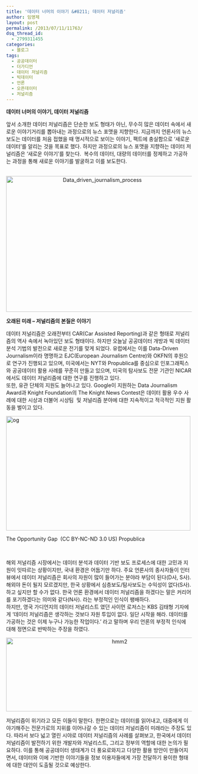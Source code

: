 ```yaml
---
title: '데이터 너머의 이야기 &#8211; 데이터 저널리즘'
author: 임영제
layout: post
permalink: /2013/07/11/11763/
dsq_thread_id:
  - 2799311455
categories:
  - 블로그
tags:
  - 공공데이터
  - 더가디언
  - 데이터 저널리즘
  - 빅데이터
  - 언론
  - 오픈데이터
  - 저널리즘
---
```

**데이터 너머의 이야기, 데이터 저널리즘**

앞서 소개한 데이터 저널리즘은 단순한 보도 형태가 아닌, 무수히 많은 데이터 속에서 새로운 이야기거리를 뽑아내는 과정으로의 뉴스 포맷을 지향한다. 지금까지 언론사의 뉴스 보도는 데이터를 처음 접했을 때 명시적으로 보이는 이야기, 팩트에 충실함으로 &#8216;새로운 데이터&#8217;를 알리는 것을 목표로 했다. 하지만 과정으로의 뉴스 포맷을 지향하는 데이터 저널리즘은 &#8216;새로운 이야기&#8217;를 찾는다.  복수의 데이터, 대량의 데이터를 정제하고 가공하는 과정을 통해 새로운 이야기를 발굴하고 이를 보도한다.

<p style="text-align: center">
   <a href="http://codenamu.org/wp-content/uploads/2013/07/Data_driven_journalism_process.jpg"><img class="alignnone size-full wp-image-11795" alt="Data_driven_journalism_process" src="http://codenamu.org/wp-content/uploads/2013/07/Data_driven_journalism_process.jpg" width="506" height="368" /></a>
</p>

**오래된 미래 &#8211; 저널리즘의 본질은 이야기**

데이터 저널리즘은 오래전부터 CAR(Car Assisted Reporting)과 같은 형태로 저널리즘의 역사 속에서 녹아있던 보도 형태이다. 하지만 오늘날 공공데이터 개방과 빅 데이터 분석 기법의 발전으로 새로운 전기를 맞게 되었다. 유럽에서는 이를 Data-Driven Journalism이라 명명하고 EJC(European Journalism Centre)와 OKFN의 후원으로 연구가 진행되고 있으며, 미국에서는 NYT와 Propublica를 중심으로 인포그래픽스와 공공데이터 활용 사례를 꾸준히 만들고 있으며, 미국의 탐사보도 전문 기관인 NICAR에서도 데이터 저널리즘에 대한 연구를 진행하고 있다.  
또한, 유관 단체의 지원도 늘어나고 있다. Google이 지원하는 Data Journalism Award과 Knight Foundation의 The Knight News Contest은 데이터 활용 우수 사례에 대한 시상과 더불어 시상팀  및 저널리즘 분야에 대한 지속적이고 적극적인 지원 활동을 벌이고 있다.

<div id="attachment_11796" style="width: 510px" class="wp-caption alignnone">
  <a href="http://projects.propublica.org/schools/"><img class=" wp-image-11796" alt="og" src="http://codenamu.org/wp-content/uploads/2013/07/og.jpg" width="500" height="310" /></a><p class="wp-caption-text">
    The Opportunity Gap  (CC BY-NC-ND 3.0 US) Propublica
  </p>
</div>

&nbsp;

해외 저널리즘 시장에서는 데이터 분석과 데이터 기반 보도 프로세스에 대한 고민과 지원이 잇따르는 상황이지만, 국내 환경은 어둡기만 하다. 주요 언론사의 종사자들이 인터뷰에서 데이터 저널리즘은 회사의 자원이 많이 들어가는 분야라 부담이 된다(D사, S사). 해외야 돈이 될지 모르겠지만, 한국 상황에서 심층보도/탐사보도는 수익성이 없다(S사). 하고 싶지만 할 수가 없다. 한국 언론 환경에서 데이터 저널리즘을 하겠다는 말은 커리어를 포기하겠다는 의미와 같다(N사). 라는 부정적인 인식이 팽배하다.  
하지만, 영국 가디언지의 데이터 저널리스트 였던 사이먼 로저스는 KBS 김태형 기자에게 &#8216;데이터 저널리즘은 생각하는 것보다 자원 투입이 없다. 일단 시작을 해라. 데이터를 가공하는 것은 이제 누구나 가능한 작업이다.&#8217; 라고 말하며 우리 언론의 부정적 인식에 대해 정면으로 반박하는 주장을 하였다.

<p style="text-align: center">
  <a href="http://codenamu.org/wp-content/uploads/2013/07/hmm21.jpg"><img class="alignnone size-full wp-image-11805" alt="hmm2" src="http://codenamu.org/wp-content/uploads/2013/07/hmm21.jpg" width="600" height="200" /></a>
</p>

저널리즘이 위기라고 모든 이들이 말한다. 한편으로는 데이터를 읽어내고, 대중에게 이야기해주는 전문가로의 지위를 이어나갈 수 있는 데이터 저널리즘이 미래라는 주장도 있다. 따라서 보다 넓고 열린 시야로 데이터 저널리즘의 사례를 살펴보고, 한국에서 데이터 저널리즘이 발전하기 위한 개발자와 저널리스트, 그리고 정부의 역할에 대한 논의가 필요하다. 이를 통해 공공데이터 생태계가 더 풍요로와지고 다양한 활용 방안이 만들어지면서, 데이터와 이에 기반한 이야기들을 정보 이용자들에게 가장 전달하기 용이한 형태에 대한 대안이 도출될 것으로 예상한다.